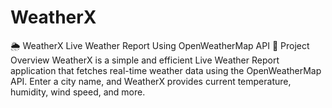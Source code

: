 # WeatherX
🌦️ WeatherX Live Weather Report Using OpenWeatherMap API  📌 Project Overview WeatherX is a simple and efficient Live Weather Report application that fetches real-time weather data using the OpenWeatherMap API. Enter a city name, and WeatherX provides current temperature, humidity, wind speed, and more.
